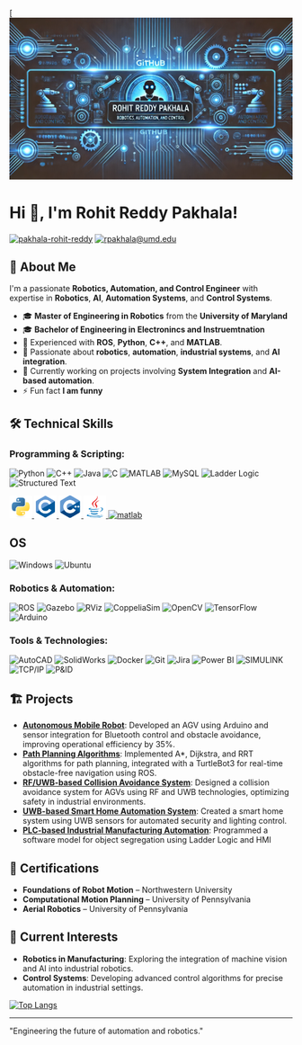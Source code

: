 
[![MasterHead](github_banner_2.png)

# Hi 👋, I'm Rohit Reddy Pakhala! 


<p align="left">
<a href="https://linkedin.com/in/pakhala-rohit-reddy" target="blank"><img align="center" src="https://img.shields.io/badge/LinkedIn-0077B5?style=for-the-badge&logo=linkedin&logoColor=white" alt="pakhala-rohit-reddy"/></a>
<a href="mailto:rpakhala@umd.edu" target="blank"><img align="center" src="https://img.shields.io/badge/Gmail-D14836?style=for-the-badge&logo=gmail&logoColor=white" alt="rpakhala@umd.edu"/></a>
</p>

## 🚀 About Me

I'm a passionate **Robotics, Automation, and Control Engineer** with expertise in **Robotics**, **AI**, **Automation Systems**, and **Control Systems**.

- 🎓 **Master of Engineering in Robotics** from the **University of Maryland**
- 🎓 **Bachelor of Engineering in Electronincs and Instruemtnation**
- 💼 Experienced with **ROS**, **Python**, **C++**, and **MATLAB**.
- 🌱 Passionate about **robotics**, **automation**, **industrial systems**, and **AI integration**.
- 🔭 Currently working on projects involving **System Integration** and **AI-based automation**.
- ⚡ Fun fact **I am funny**

## 🛠 Technical Skills

### **Programming & Scripting:**
![Python](https://img.shields.io/badge/Python-3670A0?style=for-the-badge&logo=python&logoColor=ffdd54)
![C++](https://img.shields.io/badge/C++-00599C?style=for-the-badge&logo=cplusplus&logoColor=white)
![Java](https://img.shields.io/badge/Java-ED8B00?style=for-the-badge&logo=java&logoColor=white)
![C](https://img.shields.io/badge/C-00599C?style=for-the-badge&logo=c&logoColor=white)
![MATLAB](https://img.shields.io/badge/MATLAB-0076A8?style=for-the-badge&logo=matlab&logoColor=white)
![MySQL](https://img.shields.io/badge/MySQL-4479A1?style=for-the-badge&logo=mysql&logoColor=white)
![Ladder Logic](https://img.shields.io/badge/Ladder%20Logic-000000?style=for-the-badge&logoColor=white)
![Structured Text](https://img.shields.io/badge/Structured%20Text-000000?style=for-the-badge&logoColor=white)

<a href="https://www.python.org" target="_blank"> <img src="https://raw.githubusercontent.com/devicons/devicon/master/icons/python/python-original.svg" alt="python" width="40" height="40"/> </a> 
<a href="https://www.cprogramming.com/" target="_blank"> <img src="https://raw.githubusercontent.com/devicons/devicon/master/icons/c/c-original.svg" alt="c" width="40" height="40"/> </a> 
<a href="https://www.w3schools.com/cpp/" target="_blank"> <img src="https://raw.githubusercontent.com/devicons/devicon/master/icons/cplusplus/cplusplus-original.svg" alt="cplusplus" width="40" height="40"/> </a> 
<a href="https://www.java.com" target="_blank"> <img src="https://raw.githubusercontent.com/devicons/devicon/master/icons/java/java-original.svg" alt="java" width="40" height="40"/> </a>
<a href="https://www.mathworks.com/" target="_blank"> <img src="https://upload.wikimedia.org/wikipedia/commons/2/21/Matlab_Logo.png" alt="matlab" width="40" height="40"/> </a>

## **OS**
![Windows](https://img.shields.io/badge/Windows-0078D6?style=for-the-badge&logo=windows&logoColor=white)
![Ubuntu](https://img.shields.io/badge/Ubuntu-E95420?style=for-the-badge&logo=ubuntu&logoColor=white)
### **Robotics & Automation:**
![ROS](https://img.shields.io/badge/ROS-22314E?style=for-the-badge&logo=ros&logoColor=white)
![Gazebo](https://img.shields.io/badge/Gazebo-9C27B0?style=for-the-badge&logo=gazebo&logoColor=white)
![RViz](https://img.shields.io/badge/RViz-9C27B0?style=for-the-badge&logo=rviz&logoColor=white)
![CoppeliaSim](https://img.shields.io/badge/CoppeliaSim-0A0A0A?style=for-the-badge&logoColor=white)
![OpenCV](https://img.shields.io/badge/OpenCV-5C3EE8?style=for-the-badge&logo=opencv&logoColor=white)
![TensorFlow](https://img.shields.io/badge/TensorFlow-FF6F00?style=for-the-badge&logo=tensorflow&logoColor=white)
![Arduino](https://img.shields.io/badge/Arduino-00979D?style=for-the-badge&logo=arduino&logoColor=white)

### **Tools & Technologies:**
![AutoCAD](https://img.shields.io/badge/AutoCAD-EE3124?style=for-the-badge&logo=autodesk&logoColor=white)
![SolidWorks](https://img.shields.io/badge/SolidWorks-FF8C00?style=for-the-badge&logo=solidworks&logoColor=white)
![Docker](https://img.shields.io/badge/Docker-2496ED?style=for-the-badge&logo=docker&logoColor=white)
![Git](https://img.shields.io/badge/Git-F05032?style=for-the-badge&logo=git&logoColor=white)
![Jira](https://img.shields.io/badge/Jira-0052CC?style=for-the-badge&logo=jira&logoColor=white)
![Power BI](https://img.shields.io/badge/Power_BI-F2C811?style=for-the-badge&logo=powerbi&logoColor=black)
![SIMULINK](https://img.shields.io/badge/SIMULINK-0076A8?style=for-the-badge&logo=matlab&logoColor=white)
![TCP/IP](https://img.shields.io/badge/TCP/IP-000000?style=for-the-badge&logoColor=white)
![P&ID](https://img.shields.io/badge/P%26ID-000000?style=for-the-badge&logoColor=white)

## 🏗 Projects

- **[Autonomous Mobile Robot](https://github.com/RohitReddy16/Autonomous-Mobile-Robot)**: Developed an AGV using Arduino and sensor integration for Bluetooth control and obstacle avoidance, improving operational efficiency by 35%.
- **[Path Planning Algorithms](https://github.com/RohitReddy16/Project5_Improved-RRT)**: Implemented A\*, Dijkstra, and RRT algorithms for path planning, integrated with a TurtleBot3 for real-time obstacle-free navigation using ROS.
- **[RF/UWB-based Collision Avoidance System](https://github.com/RohitReddy16/Collision-Avoidance)**: Designed a collision avoidance system for AGVs using RF and UWB technologies, optimizing safety in industrial environments.
- **[UWB-based Smart Home Automation System](https://github.com/RohitReddy16/Smart-Home-Automation)**: Created a smart home system using UWB sensors for automated security and lighting control.
- **[PLC-based Industrial Manufacturing Automation](https://github.com/RohitReddy16/PLC-Object-Segregation)**: Programmed a software model for object segregation using Ladder Logic and HMI 

## 📜 Certifications

- **Foundations of Robot Motion** – Northwestern University
- **Computational Motion Planning** – University of Pennsylvania
- **Aerial Robotics** – University of Pennsylvania

## 🌱 Current Interests

- **Robotics in Manufacturing**: Exploring the integration of machine vision and AI into industrial robotics.
- **Control Systems**: Developing advanced control algorithms for precise automation in industrial settings.

[![Top Langs](https://github-readme-stats.vercel.app/api/top-langs/?username=yushi1007&layout=compact)](https://github.com/RohitReddy16)

---

"Engineering the future of automation and robotics."
